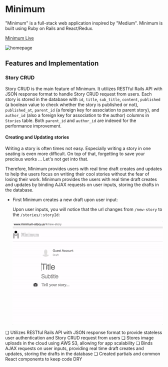 # Minimum

"Minimum" is a full-stack web application inspired by "Medium". Minimum is built using Ruby on Rails and React/Redux.

[Minimum Live][minimum]

[minimum]: http://www.minimum-story.us

<img src="./screenshots/home-page.gif" alt="homepage"/>

## Features and Implementation

### Story CRUD

  Story CRUD is the main feature of Minimum. It utilizes RESTful Rails API with JSON response format to handle Story CRUD request from users. Each story is stored in the database with `id`, `title`, `sub_title`, `content`, `published` (a boolean value to check whether the story is published or not), `published_at`, `parent_id` (a foreign key for association to parent story), and `author_id` (also a foreign key for association to the author) columns in `Stories` table. Both `parent_id` and `author_id` are indexed for the performance improvement.

  #### Creating and Updating stories

  Writing a story is often times not easy. Especially writing a story in one seating is even more difficult. On top of that, forgetting to save your precious works ... Let's not get into that.

  Therefore, Minimum provides users with real time draft creates and updates to help the users focus on writing their cool stories without the fear of losing their work.
  Minimum provides the users with real time draft creates and updates by binding AJAX requests on user inputs, storing the drafts in the database.

  - First Minimum creates a new draft upon user input:

    Upon user inputs, you will notice that the url changes from `/new-story` to the `/stories/:storyId`:

    <img src="./screenshots/new-story.gif" alt="new-story"/>




  ❏	Utilizes RESTful Rails API with JSON response format to provide stateless user authentication and Story CRUD request from users
❏	Stores image uploads in the cloud using AWS S3, allowing for app scalability
❏	Binds AJAX requests on user inputs, providing real time draft creates and updates, storing the drafts in the database
❏	Created partials and common React components to keep code DRY
